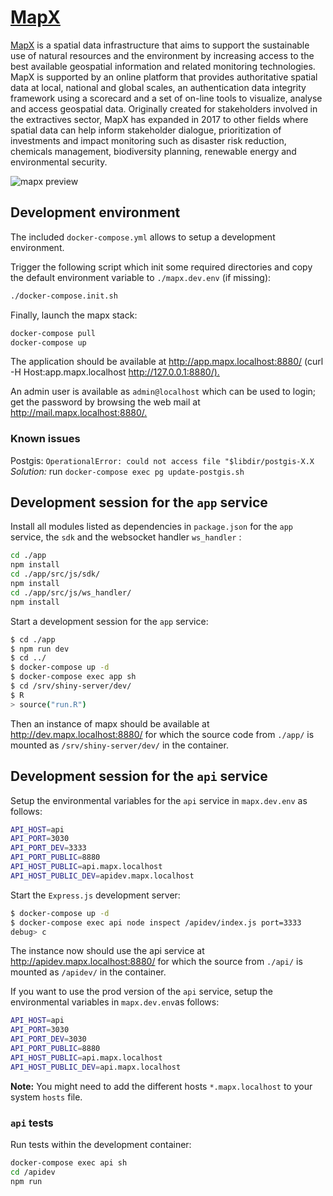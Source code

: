 # [MapX](https://www.mapx.org/)

[MapX](https://www.mapx.org/) is a spatial data infrastructure that aims to support the sustainable use of natural resources and the environment by increasing access to the best available geospatial information and related monitoring technologies. MapX is supported by an online platform that provides authoritative spatial data at local, national and global scales, an authentication data integrity framework using a scorecard and a set of on-line tools to visualize, analyse and access geospatial data. Originally created for stakeholders involved in the extractives sector, MapX has expanded in 2017 to other fields where spatial data can help inform stakeholder dialogue, prioritization of investments and impact monitoring such as disaster risk reduction, chemicals management, biodiversity planning, renewable energy and environmental security.

![mapx preview](app/src/png/mapx-preview.png "MapX")

## Development environment

The included `docker-compose.yml` allows to setup a development environment.

Trigger the following script which init some required directories and copy the default environment variable to `./mapx.dev.env` (if missing):

```sh
./docker-compose.init.sh
```

Finally, launch the mapx stack:

```sh
docker-compose pull
docker-compose up
```

The application should be available at <http://app.mapx.localhost:8880/> (curl -H Host:app.mapx.localhost <http://127.0.0.1:8880/).>

An admin user is available as `admin@localhost` which can be used to login; get the password by browsing the web mail at <http://mail.mapx.localhost:8880/.>

### Known issues

Postgis: `OperationalError: could not access file "$libdir/postgis-X.X` _Solution:_ run `docker-compose exec pg update-postgis.sh`

## Development session for the `app` service

Install all modules listed as dependencies in `package.json` for the `app` service, the `sdk` and the websocket handler `ws_handler` :

```sh
cd ./app
npm install
cd ./app/src/js/sdk/
npm install
cd ./app/src/js/ws_handler/
npm install
```

Start a development session for the `app` service:

```sh
$ cd ./app
$ npm run dev
$ cd ../
$ docker-compose up -d
$ docker-compose exec app sh
$ cd /srv/shiny-server/dev/
$ R
> source("run.R")
```

Then an instance of mapx should be available at <http://dev.mapx.localhost:8880/> for which the source code from `./app/` is mounted as `/srv/shiny-server/dev/` in the container.

## Development session for the `api` service

Setup the environmental variables for the `api` service in `mapx.dev.env` as follows:

```sh
API_HOST=api
API_PORT=3030
API_PORT_DEV=3333
API_PORT_PUBLIC=8880
API_HOST_PUBLIC=api.mapx.localhost
API_HOST_PUBLIC_DEV=apidev.mapx.localhost
```

Start the `Express.js` development server:

```sh
$ docker-compose up -d
$ docker-compose exec api node inspect /apidev/index.js port=3333
debug> c
```

The instance now should use the api service at <http://apidev.mapx.localhost:8880/> for which the source from `./api/` is mounted as `/apidev/` in the container.

If you want to use the prod version of the `api` service, setup the environmental variables in `mapx.dev.env`as follows:

```sh
API_HOST=api
API_PORT=3030
API_PORT_DEV=3030
API_PORT_PUBLIC=8880
API_HOST_PUBLIC=api.mapx.localhost
API_HOST_PUBLIC_DEV=api.mapx.localhost
```

**Note:** You might need to add the different hosts `*.mapx.localhost` to your system `hosts` file.

### `api` tests

Run tests within the development container:

```sh
docker-compose exec api sh
cd /apidev
npm run
```
